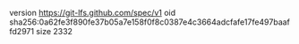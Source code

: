 version https://git-lfs.github.com/spec/v1
oid sha256:0a62fe3f890fe37b05a7e158f0f8c0387e4c3664adcfafe17fe497baaffd2971
size 2332
